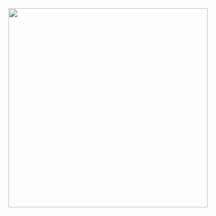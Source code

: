 <img width=400 src='http://github-readme-stats-seven-theta-16.vercel.app/api/top-langs/?username=MikaSchmitt&exclude_repo=github-readme-stats,Kaggle,ml-kurs-ws24&theme=vue-dark&show_icons=true&hide_border=true&layout=compact&langs_count=20&size_weight=1&count_weight=1' />
